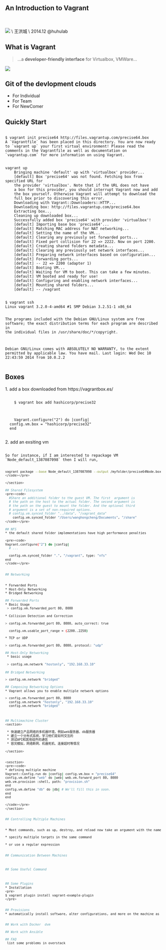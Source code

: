 ## An Introduction to Vagrant
\
\
![](/Users/wanghongcheng/Downloads/fig/logo_vagrant.png)
\ 王洪城
\ 2014.12
@huhulab

## What is Vagrant
> ...a **developer-friendly interface** for Virtualbox, VMWare...

![](/Users/wanghongcheng/Downloads/fig/virtualbox_vagrant.jpg)

## Git of the devlopment clouds
* For Individual
* For Team
* For NewComer

## Quickly Start
<section>
<pre><code>
$ vagrant init precise64 http://files.vagrantup.com/precise64.box
A `Vagrantfile` has been placed in this directory. You are now ready to `vagrant up` your first virtual environment! Please read the comments in the Vagrantfile as well as documentation on `vagrantup.com` for more information on using Vagrant.
</code></pre>
</section>
<section>
<pre><code>
vagrant up    Bringing machine 'default' up with 'virtualbox' provider...    [default] Box 'precise64' was not found. Fetching box from specified URL for    the provider 'virtualbox'. Note that if the URL does not have    a box for this provider, you should interrupt Vagrant now and add    the box yourself. Otherwise Vagrant will attempt to download the    full box prior to discovering this error.    Downloading with Vagrant::Downloaders::HTTP...    Downloading box: http://files.vagrantup.com/precise64.box    Extracting box...    Cleaning up downloaded box...    Successfully added box 'precise64' with provider 'virtualbox'!    [default] Importing base box 'precise64'...    [default] Matching MAC address for NAT networking...    [default] Setting the name of the VM...    [default] Clearing any previously set forwarded ports...    [default] Fixed port collision for 22 => 2222. Now on port 2200.    [default] Creating shared folders metadata...    [default] Clearing any previously set network interfaces...    [default] Preparing network interfaces based on configuration...    [default] Forwarding ports...    [default] -- 22 => 2200 (adapter 1)    [default] Booting VM...    [default] Waiting for VM to boot. This can take a few minutes.    [default] VM booted and ready for use!    [default] Configuring and enabling network interfaces...    [default] Mounting shared folders...    [default] -- /vagrant
</code></pre>
</section>

<section>
<pre><code>
$ vagrant ssh
Linux vagrant 3.2.0-4-amd64 #1 SMP Debian 3.2.51-1 x86_64

The programs included with the Debian GNU/Linux system are free software;
the exact distribution terms for each program are described in the
individual files in /usr/share/doc/*/copyright.

Debian GNU/Linux comes with ABSOLUTELY NO WARRANTY, to the extent
permitted by applicable law.
You have mail.
Last login: Wed Dec 10 22:43:59 2014 from 10.0.2.2
</code></pre>
</section>

## Boxes
<section>
 1. add a box downloaded from https://vagrantbox.es/
    <pre><code>
    $ vagrant box add hashicorp/precise32
    </code></pre>
    <pre><code>
    Vagrant.configure("2") do |config|
  config.vm.box = "hashicorp/precise32"
  end
  </code></pre>
</section>
<section>
2.  add an exsiting vm
<pre><code>
So for instance, if I am interested to repackage VM `Node_default_1387087098` then I will run,

~~~ .sh
vagrant package --base Node_default_1387087098 --output /myfolder/precise64Node.box
</code></pre>

</section>

## Shared Filesystem
<pre><code>
  #Share an additional folder to the guest VM. The first  argument is
  # the path on the host to the actual folder. The second argument is
  # the path on the guest to mount the folder. And the optional third
  # argument is a set of non-required options.
  # config.vm.synced_folder "../data", "/vagrant_data"
    config.vm.synced_folder "/Users/wanghongcheng/Documents", "/share"
</code></pre>
   
## NFS
* the default shared folder implementations have high performance penalties 

<pre><code>
Vagrant.configure("2") do |config|
  # ...

  config.vm.synced_folder ".", "/vagrant", type: "nfs"
end
</code></pre>

    
## Networking


* Forwarded Ports
* Host-Only Networking
* Bridged Networking

## Forwarded Ports
* Basic Usage
 > config.vm.forwarded_port 80, 8080
 
* Collision Detection and Correction

> config.vm.forwarded_port 80, 8080, auto_correct: true

  config.vm.usable_port_range = (2200..2250)

* TCP or UDP

> config.vm.forwarded_port 80, 8080, protocol: "udp"

## Host-Only Networking
 * basic usage
 
 > config.vm.network "hostonly", "192.168.33.10"
 
## Bridged Networking

> config.vm.network "bridged"

## Composing Networking Options
* Vagrant allows you to enable multiple network options

> config.vm.forwarded_port 80, 8080  config.vm.network "hostonly", "192.168.33.10"  config.vm.network "bridged"
    

## Multimachine Cluster
<section>

 * 快速建立产品网络的多机器环境，例如web服务器、db服务器
 * 建立一个分布式系统，学习他们是如何交互的
 * 测试API和其他组件的通信
 * 容灾模拟，网络断网、机器死机、连接超时等情况
 
</section>


<sesction>
<pre><code>
* defining multiple machine
Vagrant::Config.run do |config| config.vm.box = "precise64"config.vm.define "web" do |web| web.vm.forward_port 80, 8080web.vm.provision :shell, path: "provision.sh"endconfig.vm.define "db" do |db| # We'll fill this in soon.end 
end

</code></pre></section>
## Controlling Multiple Machines
* Most commands, such as up, destroy, and reload now take an argument with the name of the machine to affect
* specify multiple targets in the same command
* or use a regular expression
## Communication Between Machines



## Some Useful Command



## Some Plugins
* Installation
<pre>
$ vagrant plugin install vagrant-example-plugin
</pre>


## Provisions
* automatically install software, alter configurations, and more on the machine as part of the vagrant up process


## Work with Docker  dvm

## Work with Ansible

## FAQ
 list some problems in overstack
